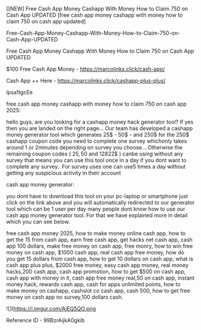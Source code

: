 [[NEW] Free Cash App Money Cashapp With Money How to Claim 750 on Cash App UPDATED [free cash app money cashapp with money how to claim 750 on cash app updated]

Free-Cash-App-Money-Cashapp-With-Money-How-to-Claim-750-on-Cash-App-UPDATED

Free Cash App Money Cashapp With Money How to Claim 750 on Cash App UPDATED

$100 Free Cash App Money -  https://marcolinks.click/cash-app/

Cash App ++ Here - https://marcolinks.click/cashapp-plus-plus/

Ipsa1tgcEe

free cash app money cashapp with money how to claim 750 on cash app 2025:

hello guys, are you looking for a cashapp money hack generator tool? If yes then you are landed on the right page... Our team has developed a cashapp money generator tool which generates 25$ - 50$ - and 250$ for the 250$ cashapp coupon code you need to complete one survey whichonly takes around 1 or 2minutes depending on survey you choose... Otherwise the remaining coupon codes ( 25$, 50$ and 12822$ ) canbe using without any survey that means you can use this tool once in a day if you dont want to complete any survey.. For survey uses one can use5 times a day without getting any suspicious activity in their account

cash app money generator:

you dont have to download this tool on your pc-laptop or smartphone just click on the link above and you will automatically redirected to our generator tool which can be 1 user per day many people dont know how to use our cash app money generator tool. For that we have explained more in detail which you can see below.

free cash app money 2025, how to make money online cash app, how to get the 15 from cash app, earn free cash app, get hacks net cash app, cash app 100 dollars, make free money on cash app, free monry, how to win free money on cash app, $1000 cash app, real cash app free money, how do you get 15 dollars from cash app, how to get 10 dollars on cash app, what is cash app plus plus, $2000 free money, easy cash app money, real money hacks,200 cash app, cash app promotion, how to get $500 on cash app, cash app with money in it, cash app free money real,50 on cash app, instant money hack, rewards cash app, cash for apps unlimited points, how to make money on cashapp, cashslot co cash app, cash 500, how to get free money on cash app no survey,100 dollars cash.

![](https://i.imgur.com/AjEQ5QO.png

Reference ID - 99BzrAijkA0gkib